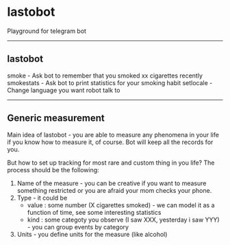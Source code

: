 # lastobot

Playground for telegram bot

-------------------
lastobot
-------------------
smoke - Ask bot to remember that you smoked xx cigarettes recently
smokestats - Ask bot to print statistics for your smoking habit
setlocale - Change language you want robot talk to

-------------------
Generic measurement
-------------------

Main idea of lastobot - you are able to measure any phenomena in your life if you know how to measure it, of course. Bot will keep all the records for you.

But how to set up tracking for most rare and custom thing in you life? The process should be the following:
1. Name of the measure - you can be creative if you want to measure something restricted or you are afraid your mom checks your phone.
2. Type - it could be
	- value : some number (X cigarettes smoked) - we can model it as a function of time, see some interesting statistics
	- kind : some categoty you observe (I saw XXX, yesterday i saw YYY) - you can group events by category
3. Units - you define units for the measure (like alcohol)

